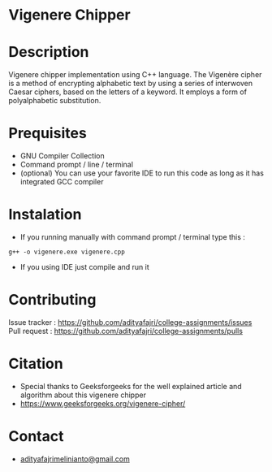 # Vigenere Chipper

# Description
Vigenere chipper implementation using C++ language. The Vigenère cipher is a method of encrypting alphabetic text by using a series of interwoven Caesar ciphers, based on the letters of a keyword. It employs a form of polyalphabetic substitution.

# Prequisites
* GNU Compiler Collection
* Command prompt / line / terminal
* (optional) You can use your favorite IDE to run this code as long as it has integrated GCC compiler 

# Instalation
* If you running manually with command prompt / terminal type this : <br>
```
g++ -o vigenere.exe vigenere.cpp
```
* If you using IDE just compile and run it

# Contributing
Issue tracker : <a href="https://github.com/adityafajri/college-assignments/issues" target=" _blank"> https://github.com/adityafajri/college-assignments/issues</a><br>
Pull request : <a href="https://github.com/adityafajri/college-assignments/pulls" target=" _blank"> https://github.com/adityafajri/college-assignments/pulls</a><br>

# Citation
* Special thanks to Geeksforgeeks for the well explained article and algorithm about this vigenere chipper
* https://www.geeksforgeeks.org/vigenere-cipher/

# Contact
* adityafajrimelinianto@gmail.com
